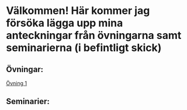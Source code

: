 # Välkommen! Här kommer jag försöka lägga upp mina anteckningar från övningarna samt seminarierna (i befintligt skick)
## Övningar:
<a href="https://github.com/jonascon/jonascon.github.io/blob/master/%C3%96vning%201.pdf">Övning 1</a>


## Seminarier: 
